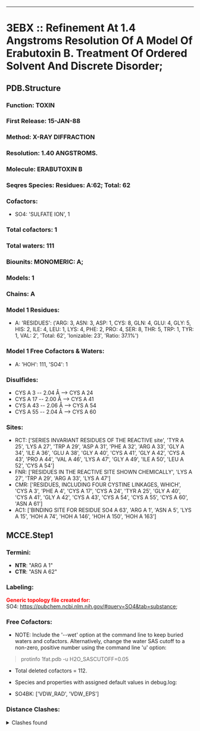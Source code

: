 ---
# 3EBX :: Refinement At 1.4 Angstroms Resolution Of A Model Of Erabutoxin B. Treatment Of Ordered Solvent And Discrete Disorder;
## PDB.Structure
### Function: TOXIN
### First Release: 15-JAN-88
### Method: X-RAY DIFFRACTION
### Resolution: 1.40 ANGSTROMS.
### Molecule: ERABUTOXIN B
### Seqres Species: Residues: A:62; Total: 62
### Cofactors:
  - SO4:
 'SULFATE ION', 1

### Total cofactors: 1
### Total waters: 111
### Biounits: MONOMERIC: A;
### Models: 1
### Chains: A
### Model 1 Residues:
  - A:
 'RESIDUES': ('ARG: 3, ASN: 3, ASP: 1, CYS: 8, GLN: 4, GLU: 4, GLY: 5, HIS: 2, ILE: 4, LEU: 1, LYS: 4, PHE: 2, PRO: 4, SER: 8, THR: 5, TRP: 1, TYR: 1, VAL: 2', 'Total: 62', 'Ionizable: 23',
              'Ratio: 37.1%')

### Model 1 Free Cofactors & Waters:
  - A:
 'HOH': 111, 'SO4': 1

### Disulfides:
  - CYS A  3 -- 2.04 Å --> CYS A  24
  - CYS A  17 -- 2.00 Å --> CYS A  41
  - CYS A  43 -- 2.06 Å --> CYS A  54
  - CYS A  55 -- 2.04 Å --> CYS A  60

### Sites:
  - RCT: ['SERIES INVARIANT RESIDUES OF THE REACTIVE site', 'TYR A  25', 'LYS A  27', 'TRP A  29', 'ASP A  31', 'PHE A  32', 'ARG A  33', 'GLY A  34', 'ILE A  36', 'GLU A  38', 'GLY A  40', 'CYS A  41', 'GLY A  42', 'CYS A  43', 'PRO A  44', 'VAL A  46', 'LYS A  47', 'GLY A  49', 'ILE A  50', 'LEU A  52', 'CYS A  54']
  - FNR: ['RESIDUES IN THE REACTIVE SITE SHOWN CHEMICALLY', 'LYS A  27', 'TRP A  29', 'ARG A  33', 'LYS A  47']
  - CMR: ['RESIDUES, INCLUDING FOUR CYSTINE LINKAGES, WHICH', 'CYS A   3', 'PHE A   4', 'CYS A  17', 'CYS A  24', 'TYR A  25', 'GLY A  40', 'CYS A  41', 'GLY A  42', 'CYS A  43', 'CYS A  54', 'CYS A  55', 'CYS A  60', 'ASN A  61']
  - AC1: ['BINDING SITE FOR RESIDUE SO4 A 63', 'ARG A   1', 'ASN A   5', 'LYS A  15', 'HOH A  74', 'HOH A 146', 'HOH A 150', 'HOH A 163']

## MCCE.Step1
### Termini:
 - <strong>NTR</strong>: "ARG A   1"
 - <strong>CTR</strong>: "ASN A  62"

### Labeling:
<strong><font color='red'>Generic topology file created for:</font></strong>  
SO4: https://pubchem.ncbi.nlm.nih.gov/#query=SO4&tab=substance; 

### Free Cofactors:
  - NOTE: Include the '--wet' option at the command line to keep buried waters and cofactors. Alternatively, change the water SAS cutoff to a non-zero, positive number using the command line 'u' option:
  > protinfo 1fat.pdb -u H2O_SASCUTOFF=0.05
  - Total deleted cofactors = 112.
  - Species and properties with assigned default values in debug.log:

  - SO4BK: ['VDW_RAD', 'VDW_EPS']


### Distance Clashes:
<details><summary>Clashes found</summary>

- d= 1.52: " CA  NTR A   1" to " CB  ARG A   1"
- d= 2.00: " SG  CYD A  17" to " SG  CYS A  41"

</details>

